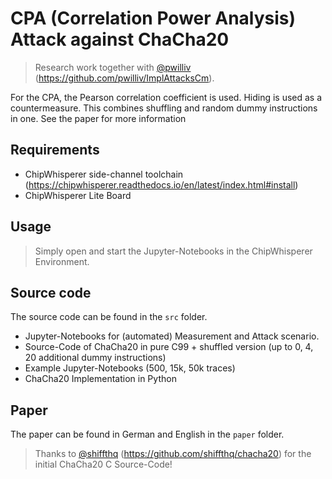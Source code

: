 # CPA (Correlation Power Analysis) Attack against ChaCha20

> Research work together with [@pwilliv](https://github.com/pwilliv) (https://github.com/pwilliv/ImplAttacksCm). 

For the CPA, the Pearson correlation coefficient is used. Hiding is used as a countermeasure. This combines shuffling and random dummy instructions in one. See the paper for more information

## Requirements
* ChipWhisperer side-channel toolchain (https://chipwhisperer.readthedocs.io/en/latest/index.html#install)
* ChipWhisperer Lite Board

## Usage
> Simply open and start the Jupyter-Notebooks in the ChipWhisperer Environment. 

## Source code
The source code can be found in the `src` folder.
* Jupyter-Notebooks for (automated) Measurement and Attack scenario.
* Source-Code of ChaCha20 in pure C99 + shuffled version (up to 0, 4, 20 additional dummy instructions)
* Example Jupyter-Notebooks (500, 15k, 50k traces)
* ChaCha20 Implementation in Python

## Paper
The paper can be found in German and English in the `paper` folder.

> Thanks to [@shiffthq](https://github.com/shiffthq) (https://github.com/shiffthq/chacha20) for the initial ChaCha20 C Source-Code!